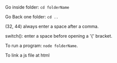 Go inside folder: `cd folderName`

Go Back one folder: `cd ..`

(32, 44) always enter a space after a comma.

switch():   enter a space before opening a '{' bracket.

To run a program: ` node folderName `.

 To link a js file at html  <!-- <script src="object.js" defer></script>  -->
